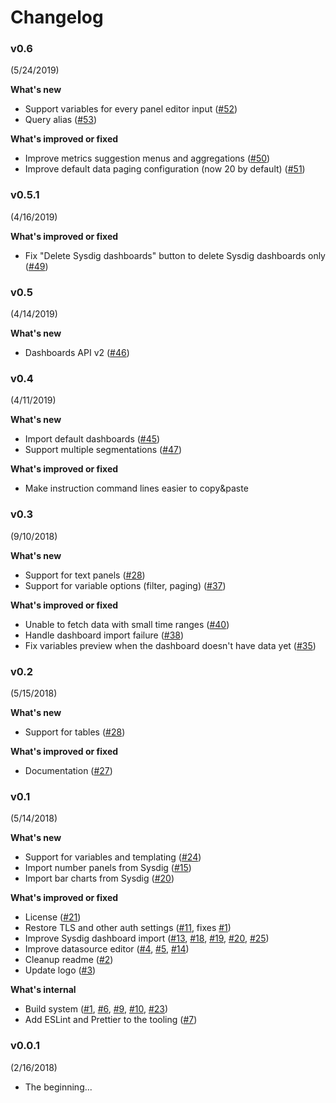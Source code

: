 # Changelog

### v0.6
(5/24/2019)

**What's new**
* Support variables for every panel editor input ([#52](https://github.com/draios/grafana-sysdig-datasource/pull/52))
* Query alias ([#53](https://github.com/draios/grafana-sysdig-datasource/pull/53))


**What's improved or fixed**
* Improve metrics suggestion menus and aggregations ([#50](https://github.com/draios/grafana-sysdig-datasource/pull/50))
* Improve default data paging configuration (now 20 by default) ([#51](https://github.com/draios/grafana-sysdig-datasource/pull/51))


### v0.5.1
(4/16/2019)

**What's improved or fixed**
* Fix "Delete Sysdig dashboards" button to delete Sysdig dashboards only ([#49](https://github.com/draios/grafana-sysdig-datasource/pull/49))


### v0.5
(4/14/2019)

**What's new**
* Dashboards API v2 ([#46](https://github.com/draios/grafana-sysdig-datasource/pull/46))


### v0.4
(4/11/2019)

**What's new**
* Import default dashboards ([#45](https://github.com/draios/grafana-sysdig-datasource/pull/45))
* Support multiple segmentations ([#47](https://github.com/draios/grafana-sysdig-datasource/pull/47))

**What's improved or fixed**
* Make instruction command lines easier to copy&paste


### v0.3
(9/10/2018)

**What's new**
* Support for text panels ([#28](https://github.com/draios/grafana-sysdig-datasource/pull/28))
* Support for variable options (filter, paging) ([#37](https://github.com/draios/grafana-sysdig-datasource/pull/37))

**What's improved or fixed**
* Unable to fetch data with small time ranges ([#40](https://github.com/draios/grafana-sysdig-datasource/pull/40))
* Handle dashboard import failure ([#38](https://github.com/draios/grafana-sysdig-datasource/pull/38))
* Fix variables preview when the dashboard doesn't have data yet ([#35](https://github.com/draios/grafana-sysdig-datasource/pull/35))


### v0.2
(5/15/2018)

**What's new**
* Support for tables ([#28](https://github.com/draios/grafana-sysdig-datasource/pull/28))

**What's improved or fixed**
* Documentation ([#27](https://github.com/draios/grafana-sysdig-datasource/pull/27))


### v0.1
(5/14/2018)

**What's new**

* Support for variables and templating ([#24](https://github.com/draios/grafana-sysdig-datasource/pull/24))
* Import number panels from Sysdig ([#15](https://github.com/draios/grafana-sysdig-datasource/pull/15))
* Import bar charts from Sysdig ([#20](https://github.com/draios/grafana-sysdig-datasource/pull/20))

**What's improved or fixed**

* License ([#21](https://github.com/draios/grafana-sysdig-datasource/pull/21))
* Restore TLS and other auth settings ([#11](https://github.com/draios/grafana-sysdig-datasource/pull/11), fixes [#1](https://github.com/draios/grafana-sysdig-datasource/issues/1))
* Improve Sysdig dashboard import ([#13](https://github.com/draios/grafana-sysdig-datasource/pull/13), [#18](https://github.com/draios/grafana-sysdig-datasource/pull/18), [#19](https://github.com/draios/grafana-sysdig-datasource/pull/19), [#20](https://github.com/draios/grafana-sysdig-datasource/pull/20), [#25](https://github.com/draios/grafana-sysdig-datasource/pull/25))
* Improve datasource editor ([#4](https://github.com/draios/grafana-sysdig-datasource/pull/4), [#5](https://github.com/draios/grafana-sysdig-datasource/pull/5), [#14](https://github.com/draios/grafana-sysdig-datasource/pull/14))
* Cleanup readme ([#2](https://github.com/draios/grafana-sysdig-datasource/pull/2))
* Update logo ([#3](https://github.com/draios/grafana-sysdig-datasource/pull/3))

**What's internal**

* Build system ([#1](https://github.com/draios/grafana-sysdig-datasource/pull/1), [#6](https://github.com/draios/grafana-sysdig-datasource/pull/6), [#9](https://github.com/draios/grafana-sysdig-datasource/pull/9), [#10](https://github.com/draios/grafana-sysdig-datasource/pull/10), [#23](https://github.com/draios/grafana-sysdig-datasource/pull/23))
* Add ESLint and Prettier to the tooling ([#7](https://github.com/draios/grafana-sysdig-datasource/pull/7))


### v0.0.1
(2/16/2018)

* The beginning...

